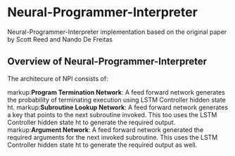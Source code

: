 # Neural-Programmer-Interpreter
Neural-Programmer-Interpreter implementation based on the original paper by Scott Reed and Nando De Freitas

## Overview of Neural-Programmer-Interpreter
The architecure of NPI consists of:

markup:**Program Termination Network**: A feed forward network generates the probability of terminating execution using LSTM Controller hidden state ht.
markup:**Subroutine Lookup Network**: A feed forward network generates a key that points to the next subroutine invoked. This too uses the LSTM Controller hidden state ht to generate the required output.
markup:**Argument Network**: A feed forward network generated the required arguments for the next invoked subroutine. This uses the LSTM Controller hidden state ht to generate the required output as well. 

